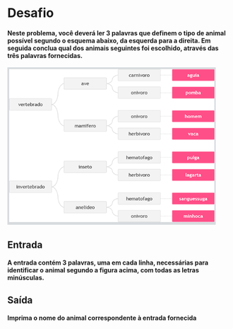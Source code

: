 # Desafio
#### Neste problema, você deverá ler 3 palavras que definem o tipo de animal possível segundo o esquema abaixo, da esquerda para a direita.  Em seguida conclua qual dos animais seguintes foi escolhido, através das três palavras fornecidas.
![texto alternativo](./image.png)

## Entrada
#### A entrada contém 3 palavras, uma em cada linha, necessárias para identificar o animal segundo a figura acima, com todas as letras minúsculas.

## Saída
#### Imprima o nome do animal correspondente à entrada fornecida

